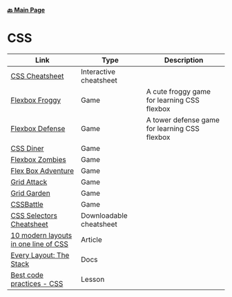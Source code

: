 **[:back: Main Page](README.md/)**

# CSS

| Link | Type | Description |
| ---- | ---- | ----------- |
| [CSS Cheatsheet](https://htmlcheatsheet.com/css/) | Interactive cheatsheet | |
| [Flexbox Froggy](https://flexboxfroggy.com/) | Game | A cute froggy game for learning CSS flexbox |
| [Flexbox Defense](http://www.flexboxdefense.com/) | Game | A tower defense game for learning CSS flexbox |
| [CSS Diner](https://flukeout.github.io/) | Game | |
| [Flexbox Zombies](https://mastery.games/flexboxzombies/) | Game | |
| [Flex Box Adventure](https://codingfantasy.com/games/flexboxadventure) | Game | |
| [Grid Attack](https://codingfantasy.com/games/css-grid-attack) | Game | |
| [Grid Garden](https://cssgridgarden.com/) | Game | |
| [CSSBattle](https://cssbattle.dev) | Game | |
| [CSS Selectors Cheatsheet](https://frontend30.com/css-selectors-cheatsheet/) | Downloadable cheatsheet | |
| [10 modern layouts in one line of CSS](https://web.dev/one-line-layouts/) | Article | |
| [Every Layout: The Stack](https://every-layout.dev/layouts/stack/) | Docs | |
| [Best code practices - CSS](https://learn.shayhowe.com/html-css/writing-your-best-code/#html-coding-practices) | Lesson | |
